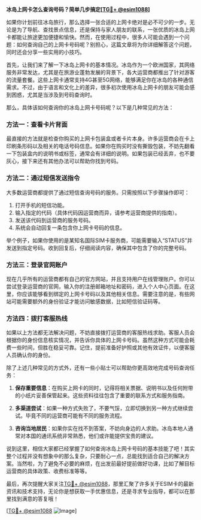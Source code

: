 **冰岛上网卡怎么查询号码？简单几步搞定[[TG💪+ @esim1088](https://t.me/s/esim1088)]**

如果你计划前往冰岛旅行，那么选择一张合适的上网卡绝对是必不可少的一步。无论是为了导航、查找景点信息，还是保持与家人朋友的联系，一张优质的冰岛上网卡都能让旅途更加便捷和愉快。然而，在使用过程中，很多人可能会遇到一个问题：如何查询自己的上网卡号码呢？别担心，这篇文章将为你详细解答这个问题，同时还会分享一些实用的小技巧。

首先，让我们来了解一下冰岛上网卡的基本情况。冰岛作为一个欧洲国家，其网络服务非常发达，尤其是在旅游业蓬勃发展的背景下，各大运营商都推出了针对游客的流量套餐。这些上网卡通常支持4G甚至5G网络，能够满足你在冰岛的各种通信需求。不过，由于语言和文化上的差异，很多初次使用冰岛上网卡的朋友可能会感到困惑，尤其是当涉及到号码查询时。

那么，具体该如何查询你的冰岛上网卡号码呢？以下是几种常见的方法：

### 方法一：查看卡片背面
最直接的方法就是检查你购买的上网卡包装盒或者卡片本身。许多运营商会在卡上印刷条形码以及相关的电话号码信息。如果你在购买时没有撕毁包装，不妨先翻看一下包装盒内的说明书或标签，通常会有详细的说明。如果包装已经丢弃，也不要灰心，接下来还有其他办法可以帮助你找到号码。

### 方法二：通过短信发送指令
大多数运营商都提供了通过短信查询号码的服务。只需按照以下步骤操作即可：
1. 打开手机的短信功能。
2. 输入指定的代码（具体代码因运营商而异，请参考运营商提供的指南）。
3. 发送该代码到运营商的服务号码。
4. 系统会自动回复一条包含你上网卡号码的信息。

举个例子，如果你使用的是某知名国际SIM卡服务商，可能需要输入“STATUS”并发送到指定号码。收到回复后，仔细阅读内容，确保其中包含了你的完整号码。

### 方法三：登录官网账户
现在几乎所有的运营商都有自己的官方网站，并且支持用户在线管理账户。你可以尝试登录运营商的官网，输入你的注册邮箱地址和密码，进入个人中心页面。在这里，你应该能够看到绑定的上网卡号码以及其他相关信息。需要注意的是，有些网站可能需要额外的身份验证才能访问敏感数据，比如短信验证码等。

### 方法四：拨打客服热线
如果以上方法都无法解决问题，不妨直接拨打运营商的客服热线求助。客服人员会根据你的身份信息核实情况，并告诉你具体的上网卡号码。虽然这种方式可能会耗费一些时间，但胜在稳妥可靠。记住，提前准备好护照或其他有效证件，以便客服人员确认你的身份。

除了上述几种常见的方式外，还有一些小贴士可以帮助你更高效地完成号码查询任务：

1. **保存重要信息**：在购买上网卡的同时，记得将相关票据、说明书以及任何附带的小纸片妥善保管起来。这些资料往往包含了重要的联系方式和服务指南。
   
2. **多渠道尝试**：如果一种方式失败了，不要气馁，立即切换到另一种方式继续尝试。毕竟不同的运营商可能有不同的服务流程。

3. **咨询当地居民**：如果你实在找不到答案，不妨向身边的人求助。冰岛本地人通常对本国的通讯系统非常熟悉，他们或许能提供宝贵的建议。

说到这里，相信大家都已经掌握了如何查询冰岛上网卡号码的基本技能了吧！其实整个过程并没有想象中的那么复杂，只要耐心一点，总能找到适合自己的解决方案。当然啦，为了避免不必要的麻烦，在出发前最好提前做好功课，比如了解目标运营商的具体政策、收费标准等等。

最后，再次提醒大家关注[TG💪+ @esim1088](https://t.me/s/esim1088)，那里汇聚了许多关于ESIM卡的最新资讯和技术支持，无论你是想获取一手优惠信息，还是寻求专业指导，都可以在那里找到满意的答复哦！

[[TG💪+ @esim1088](https://t.me/s/esim1088) ![Image](https://i.postimg.cc/4NQfJmqS/Snipaste-2025-05-13-00-14-12.png)]